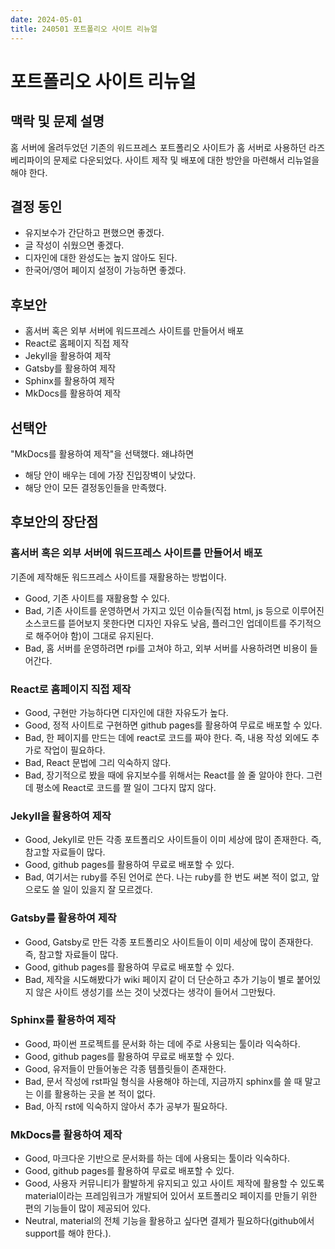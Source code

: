 ```yaml
---
date: 2024-05-01
title: 240501 포트폴리오 사이트 리뉴얼
---
```


# 포트폴리오 사이트 리뉴얼

## 맥락 및 문제 설명

홈 서버에 올려두었던 기존의 워드프레스 포트폴리오 사이트가 홈 서버로 사용하던 라즈베리파이의 문제로 다운되었다. 사이트 제작 및 배포에 대한 방안을 마련해서 리뉴얼을 해야 한다.

## 결정 동인

* 유지보수가 간단하고 편했으면 좋겠다.
* 글 작성이 쉬웠으면 좋겠다.
* 디자인에 대한 완성도는 높지 않아도 된다.
* 한국어/영어 페이지 설정이 가능하면 좋겠다.


## 후보안

* 홈서버 혹은 외부 서버에 워드프레스 사이트를 만들어서 배포
* React로 홈페이지 직접 제작
* Jekyll을 활용하여 제작
* Gatsby를 활용하여 제작
* Sphinx를 활용하여 제작
* MkDocs를 활용하여 제작


## 선택안

"MkDocs를 활용하여 제작"을 선택했다. 왜냐하면

* 해당 안이 배우는 데에 가장 진입장벽이 낮았다.
* 해당 안이 모든 결정동인들을 만족했다.


## 후보안의 장단점

### 홈서버 혹은 외부 서버에 워드프레스 사이트를 만들어서 배포
기존에 제작해둔 워드프레스 사이트를 재활용하는 방법이다.

* Good, 기존 사이트를 재활용할 수 있다.
* Bad, 기존 사이트를 운영하면서 가지고 있던 이슈들(직접 html, js 등으로 이루어진 소스코드를 뜯어보지 못한다면 디자인 자유도 낮음, 플러그인 업데이트를 주기적으로 해주어야 함)이 그대로 유지된다.
* Bad, 홈 서버를 운영하려면 rpi를 고쳐야 하고, 외부 서버를 사용하려면 비용이 들어간다.

### React로 홈페이지 직접 제작
* Good, 구현만 가능하다면 디자인에 대한 자유도가 높다.
* Good, 정적 사이트로 구현하면 github pages를 활용하여 무료로 배포할 수 있다.
* Bad, 한 페이지를 만드는 데에 react로 코드를 짜야 한다. 즉, 내용 작성 외에도 추가로 작업이 필요하다.
* Bad, React 문법에 그리 익숙하지 않다.
* Bad, 장기적으로 봤을 때에 유지보수를 위해서는 React를 쓸 줄 알아야 한다. 그런데 평소에 React로 코드를 짤 일이 그다지 많지 않다.

### Jekyll을 활용하여 제작
* Good, Jekyll로 만든 각종 포트폴리오 사이트들이 이미 세상에 많이 존재한다. 즉, 참고할 자료들이 많다.
* Good, github pages를 활용하여 무료로 배포할 수 있다.
* Bad, 여기서는 ruby를 주된 언어로 쓴다. 나는 ruby를 한 번도 써본 적이 없고, 앞으로도 쓸 일이 있을지 잘 모르겠다.

### Gatsby를 활용하여 제작
* Good, Gatsby로 만든 각종 포트폴리오 사이트들이 이미 세상에 많이 존재한다. 즉, 참고할 자료들이 많다.
* Good, github pages를 활용하여 무료로 배포할 수 있다.
* Bad, 제작을 시도해봤다가 wiki 페이지 같이 더 단순하고 추가 기능이 별로 붙어있지 않은 사이트 생성기를 쓰는 것이 낫겠다는 생각이 들어서 그만뒀다.

### Sphinx를 활용하여 제작
* Good, 파이썬 프로젝트를 문서화 하는 데에 주로 사용되는 툴이라 익숙하다.
* Good, github pages를 활용하여 무료로 배포할 수 있다.
* Good, 유저들이 만들어놓은 각종 템플릿들이 존재한다.
* Bad, 문서 작성에 rst파일 형식을 사용해야 하는데, 지금까지 sphinx를 쓸 때 말고는 이를 활용하는 곳을 본 적이 없다.
* Bad, 아직 rst에 익숙하지 않아서 추가 공부가 필요하다.

### MkDocs를 활용하여 제작
* Good, 마크다운 기반으로 문서화를 하는 데에 사용되는 툴이라 익숙하다.
* Good, github pages를 활용하여 무료로 배포할 수 있다.
* Good, 사용자 커뮤니티가 활발하게 유지되고 있고 사이트 제작에 활용할 수 있도록 material이라는 프레임워크가 개발되어 있어서 포트폴리오 페이지를 만들기 위한 편의 기능들이 많이 제공되어 있다.
* Neutral, material의 전체 기능을 활용하고 싶다면 결제가 필요하다(github에서 support를 해야 한다.).